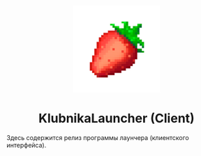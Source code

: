 <p align="center"><img src="./resources/icon.png" width="200px" height="200px"></p>
<h1 align="center">KlubnikaLauncher (Client)</h1>

Здесь содержится релиз программы лаунчера (клиентского интерфейса).
